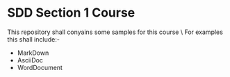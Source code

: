 # SDD Section 1 Course
This repository shall conyains some samples for this course \ 
For examples this shall include:-
- MarkDown
- AsciiDoc
- WordDocument
